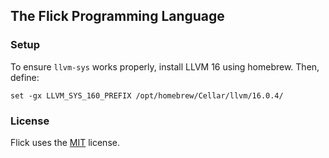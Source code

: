 ## The Flick Programming Language

### Setup

To ensure `llvm-sys` works properly, install LLVM 16 using
homebrew. Then, define:

```shell
set -gx LLVM_SYS_160_PREFIX /opt/homebrew/Cellar/llvm/16.0.4/
```

### License

Flick uses the [MIT](LICENSE) license.
